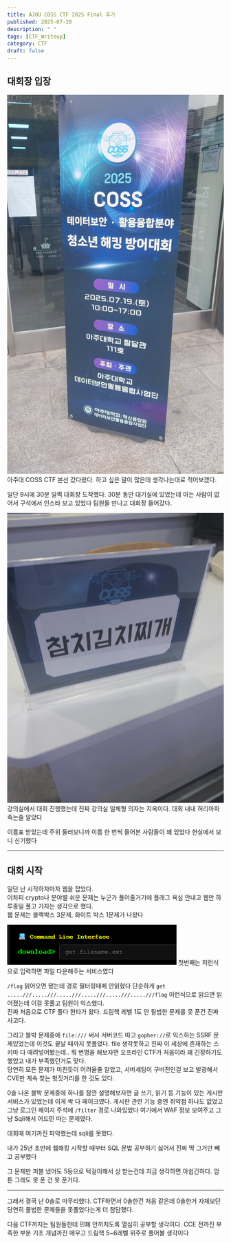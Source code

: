 ```yaml
---
title: AJOU COSS CTF 2025 Final 후기
published: 2025-07-20
description: " "
tags: [CTF_Writeup]
category: CTF
draft: false
---
```

## 대회장 입장
![](./start.jpg)
아주대 COSS CTF 본선 갔다왔다. 하고 싶은 말이 많은데 생각나는대로 적어보겠다.

일단 9시에 30분 일찍 대회장 도착했다. 30분 동안 대기실에 있었는데 아는 사람이 없어서 구석에서 인스타 보고 있었다
팀원들 만나고 대회장 들어갔다.

![](./teamtag.jpg)
강의실에서 대회 진행했는데 진짜 강의실 일체형 의자는 지옥이다. 대회 내내 허리아파 죽는줄 알았다

이름표 받았는데 주위 둘러보니까 이름 한 번씩 들어본 사람들이 꽤 있었다 현실에서 보니 신기했다

---

## 대회 시작
일단 난 시작하자마자 웹을 잡았다.  
어차피 crypto나 분야별 쉬운 문제는 누군가 풀어줄거기에 플래그 욕심 안내고 웹만 하루종일 풀고 가자는 생각으로 했다.  
웹 문제는 블랙박스 3문제, 화이트 박스 1문제가 나왔다

![](./first_prob.png)
첫번째는 저런식으로 입력하면 파일 다운해주는 서비스였다

`/flag` 읽어오면 됐는데 경로 필터링때메 안읽혔다
단순하게 `get .....///.....///.....///.....///.....///.....///flag` 이런식으로 읽으면 읽어졌는데 이걸 못풀고 팀원이 익스했다.  
진짜 처음으로 CTF 풀다 현타가 왔다. 드림핵 레벨 1도 안 될법한 문제를 못 푼건 진짜 사고다.

  
그리고 블박 문제중에 `file:///` 써서 서버코드 따고 `gopher://`로 익스하는 SSRF 문제있었는데 이것도 끝날 때까지 못풀었다. file 생각못하고 진짜 이 세상에 존재하는 스키마 다 때려넣어봤는데..
뭐 변명을 해보자면 오프라인 CTF가 처음이라 꽤 긴장하기도 했었고 내가 부족했던거도 맞다.  
당연히 모든 문제가 미친듯이 어려울줄 알았고, 서버세팅이 구버전인걸 보고 발광해서 CVE만 계속 찾는 헛짓거리를 한 것도 있다.


0솔 나온 블박 문제중에 하나를 잠깐 설명해보자면 글 쓰기, 읽기 등 기능이 있는 게시판 서비스가 있었는데 이게 싹 다 페이크였다.
게시판 관련 기능 중엔 취약점 하나도 없었고 그냥 로그인 페이지 주석에 `/filter` 경로 나와있었다
여기에서 WAF 정보 보여주고 그냥 Sqli해서 어드민 따는 문제였다.

대회때 여기까진 파악했는데 sqli를 못했다.

내가 25년 초반에 웹해킹 시작할 때부터 SQL 문법 공부하기 싫어서 진짜 딱 그거만 빼고 공부했다

그 문제만 퍼블 냈어도 5등으로 턱걸이해서 상 받는건데 지금 생각하면 아쉽긴하다. 암튼 그래도 못 푼 건 못 푼거다.

---

그래서 결국 난 0솔로 마무리했다.
CTF하면서 0솔한건 처음 같은데 0솔한거 자체보단 당연히 풀법한 문제들을 못풀었다는게 더 참담했다.

다음 CTF까지는 팀원들한테 민폐 안끼치도록 열심히 공부할 생각이다.
CCE 전까진 부족한 부분 기초 개념까진 메우고 드림핵 5~6레벨 위주로 풀어볼 생각이다
